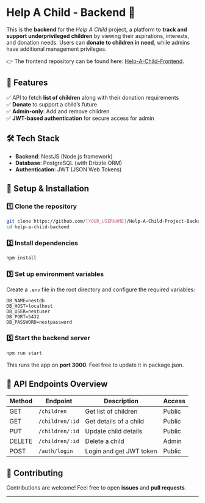 # Help A Child - Backend 🌟

This is the **backend** for the *Help A Child* project, a platform to **track and support underprivileged children** by viewing their aspirations, interests, and donation needs. Users can **donate to children in need**, while admins have additional management privileges.

👉 The frontend repository can be found here: [Help-A-Child-Frontend](https://github.com/SiddharthMishra510/Help-A-Child-Project-Frontend).

## 🚀 Features

✅ API to fetch **list of children** along with their donation requirements  
✅ **Donate** to support a child’s future  
✅ **Admin-only**: Add and remove children  
✅ **JWT-based authentication** for secure access for admin

## 🛠 Tech Stack

- **Backend**: NestJS (Node.js framework)
- **Database**: PostgreSQL (with Drizzle ORM)
- **Authentication**: JWT (JSON Web Tokens)

## 🔧 Setup & Installation

### 1️⃣ Clone the repository
```sh
git clone https://github.com/[YOUR_USERNAME]/Help-A-Child-Project-Backend.git
cd help-a-child-backend
```

### 2️⃣ Install dependencies
```sh
npm install
```

### 3️⃣ Set up environment variables
Create a `.env` file in the root directory and configure the required variables:
```env
DB_NAME=nestdb
DB_HOST=localhost
DB_USER=nestuser
DB_PORT=5432
DB_PASSWORD=nestpassword
```

### 5️⃣ Start the backend server
```sh
npm run start
```
This runs the app on **port 3000**. Feel free to update it in package.json.

## 🎯 API Endpoints Overview

| Method | Endpoint             | Description                    | Access    |
|--------|----------------------|--------------------------------|-----------|
| GET    | `/children`          | Get list of children          | Public    |
| GET    | `/children/:id`      | Get details of a child        | Public    |
| PUT    | `/children/:id`      | Update child details          | Public     |
| DELETE | `/children/:id`      | Delete a child                | Admin     |
| POST   | `/auth/login`        | Login and get JWT token       | Public    |

## 🎯 Contributing

Contributions are welcome! Feel free to open **issues** and **pull requests**.

---

